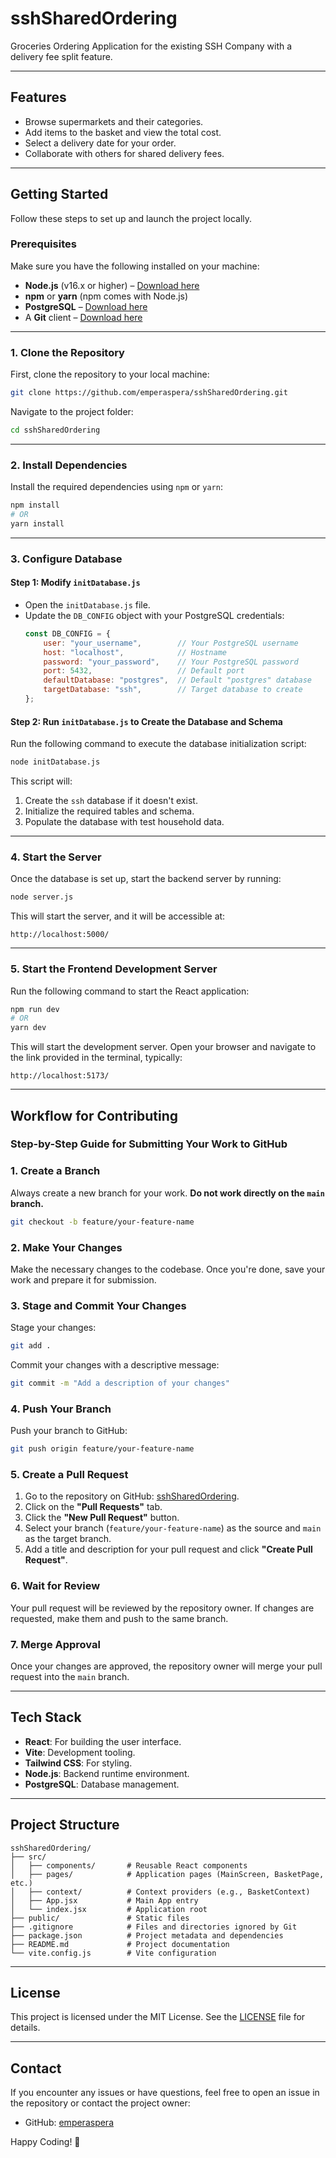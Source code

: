 
# sshSharedOrdering

Groceries Ordering Application for the existing SSH Company with a delivery fee split feature.

---

## **Features**
- Browse supermarkets and their categories.
- Add items to the basket and view the total cost.
- Select a delivery date for your order.
- Collaborate with others for shared delivery fees.

---

## **Getting Started**

Follow these steps to set up and launch the project locally.

### **Prerequisites**
Make sure you have the following installed on your machine:
- **Node.js** (v16.x or higher) – [Download here](https://nodejs.org/)
- **npm** or **yarn** (npm comes with Node.js)
- **PostgreSQL** – [Download here](https://www.postgresql.org/download/)
- A **Git** client – [Download here](https://git-scm.com/)

---

### **1. Clone the Repository**
First, clone the repository to your local machine:
```bash
git clone https://github.com/emperaspera/sshSharedOrdering.git
```

Navigate to the project folder:
```bash
cd sshSharedOrdering
```

---

### **2. Install Dependencies**
Install the required dependencies using `npm` or `yarn`:
```bash
npm install
# OR
yarn install
```

---

### **3. Configure Database**

#### **Step 1: Modify `initDatabase.js`**
- Open the `initDatabase.js` file.
- Update the `DB_CONFIG` object with your PostgreSQL credentials:
  ```javascript
  const DB_CONFIG = {
      user: "your_username",        // Your PostgreSQL username
      host: "localhost",            // Hostname
      password: "your_password",    // Your PostgreSQL password
      port: 5432,                   // Default port
      defaultDatabase: "postgres",  // Default "postgres" database
      targetDatabase: "ssh",        // Target database to create
  };
  ```

#### **Step 2: Run `initDatabase.js` to Create the Database and Schema**
Run the following command to execute the database initialization script:
```bash
node initDatabase.js
```

This script will:
1. Create the `ssh` database if it doesn't exist.
2. Initialize the required tables and schema.
3. Populate the database with test household data.

---

### **4. Start the Server**
Once the database is set up, start the backend server by running:
```bash
node server.js
```

This will start the server, and it will be accessible at:
```
http://localhost:5000/
```

---

### **5. Start the Frontend Development Server**
Run the following command to start the React application:
```bash
npm run dev
# OR
yarn dev
```

This will start the development server. Open your browser and navigate to the link provided in the terminal, typically:
```
http://localhost:5173/
```

---

## **Workflow for Contributing**

### **Step-by-Step Guide for Submitting Your Work to GitHub**

### **1. Create a Branch**
Always create a new branch for your work. **Do not work directly on the `main` branch.**
```bash
git checkout -b feature/your-feature-name
```

### **2. Make Your Changes**
Make the necessary changes to the codebase. Once you're done, save your work and prepare it for submission.

### **3. Stage and Commit Your Changes**
Stage your changes:
```bash
git add .
```

Commit your changes with a descriptive message:
```bash
git commit -m "Add a description of your changes"
```

### **4. Push Your Branch**
Push your branch to GitHub:
```bash
git push origin feature/your-feature-name
```

### **5. Create a Pull Request**
1. Go to the repository on GitHub: [sshSharedOrdering](https://github.com/emperaspera/sshSharedOrdering).
2. Click on the **"Pull Requests"** tab.
3. Click the **"New Pull Request"** button.
4. Select your branch (`feature/your-feature-name`) as the source and `main` as the target branch.
5. Add a title and description for your pull request and click **"Create Pull Request"**.

### **6. Wait for Review**
Your pull request will be reviewed by the repository owner. If changes are requested, make them and push to the same branch.

### **7. Merge Approval**
Once your changes are approved, the repository owner will merge your pull request into the `main` branch.

---

## **Tech Stack**
- **React**: For building the user interface.
- **Vite**: Development tooling.
- **Tailwind CSS**: For styling.
- **Node.js**: Backend runtime environment.
- **PostgreSQL**: Database management.

---

## **Project Structure**

```
sshSharedOrdering/
├── src/
│   ├── components/       # Reusable React components
│   ├── pages/            # Application pages (MainScreen, BasketPage, etc.)
│   ├── context/          # Context providers (e.g., BasketContext)
│   ├── App.jsx           # Main App entry
│   └── index.jsx         # Application root
├── public/               # Static files
├── .gitignore            # Files and directories ignored by Git
├── package.json          # Project metadata and dependencies
├── README.md             # Project documentation
└── vite.config.js        # Vite configuration
```

---

## **License**
This project is licensed under the MIT License. See the [LICENSE](LICENSE) file for details.

---

## **Contact**
If you encounter any issues or have questions, feel free to open an issue in the repository or contact the project owner:
- GitHub: [emperaspera](https://github.com/emperaspera)

Happy Coding! 🚀
